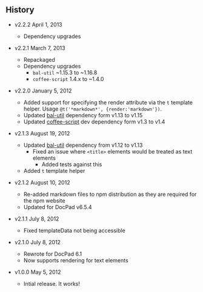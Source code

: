 ## History

- v2.2.2 April 1, 2013
	- Dependency upgrades

- v2.2.1 March 7, 2013
	- Repackaged
	- Dependency upgrades
		-  `bal-util` ~1.15.3 to ~1.16.8
		-  `coffee-script` 1.4.x to ~1.4.0

- v2.2.0 January 5, 2012
	- Added support for specifying the render attribute via the `t` template helper. Usage `@t('*markdown*', {render:'markdown'})`.
	- Updated [bal-util](https://github.com/bevry/) dependency form v1.13 to v1.15
	- Updated [coffee-script](http://coffeescript.org/) dev dependency form v1.3 to v1.4

- v2.1.3 August 19, 2012
	- Updated [bal-util](https://github.com/balupton/bal-util) dependency from v1.12 to v1.13
		- Fixed an issue where `<title>` elements would be treated as text elements
			- Added tests against this
	- Added `t` template helper

- v2.1.2 August 10, 2012
	- Re-added markdown files to npm distribution as they are required for the npm website
	- Updated for DocPad v6.5.4

- v2.1.1 July 8, 2012
	- Fixed templateData not being accessible

- v2.1.0 July 8, 2012
	- Rewrote for DocPad 6.1
	- Now supports rendering for text elements

- v1.0.0 May 5, 2012
	- Intial release. It works!